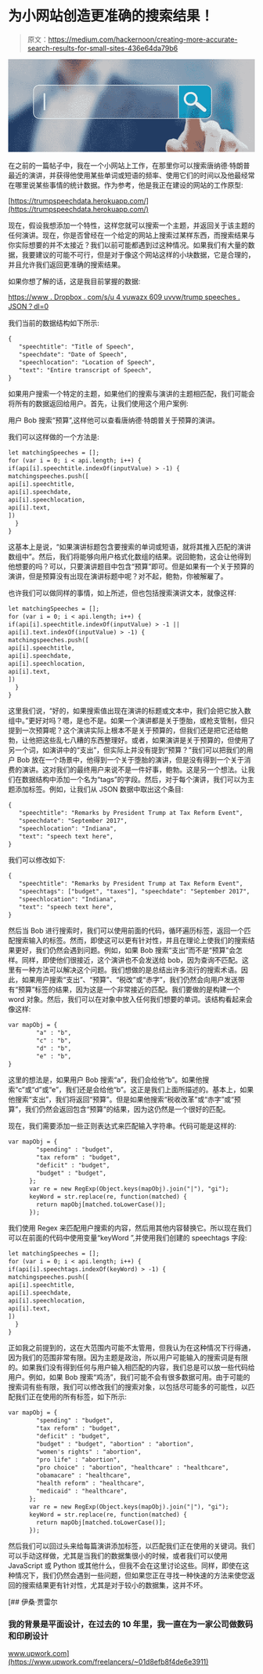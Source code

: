 # 为小网站创造更准确的搜索结果！

> 原文：<https://medium.com/hackernoon/creating-more-accurate-search-results-for-small-sites-436e64da79b6>

![](img/3dd2190c342b6328569cb4417c87bbc3.png)

在之前的一篇帖子中，我在一个小网站上工作，在那里你可以搜索唐纳德·特朗普最近的演讲，并获得他使用某些单词或短语的频率、使用它们的时间以及他最经常在哪里说某些事情的统计数据。作为参考，他是我正在建设的网站的工作原型:

[https://trumpspeechdata.herokuapp.com/](https://trumpspeechdata.herokuapp.com/)

现在，假设我想添加一个特性，这样您就可以搜索一个主题，并返回关于该主题的任何演讲。现在，你是否曾经在一个给定的网站上搜索过某样东西，而搜索结果与你实际想要的并不太接近？我们以前可能都遇到过这种情况。如果我们有大量的数据，我要建议的可能不可行，但是对于像这个网站这样的小块数据，它是合理的，并且允许我们返回更准确的搜索结果。

如果你想了解的话，这是我目前掌握的数据:

[https://www . Dropbox . com/s/u 4 vuwazx 609 uvvw/trump speeches . JSON？dl=0](https://www.dropbox.com/s/u4vuwazx609uvvw/trumpspeeches.json?dl=0)

我们当前的数据结构如下所示:

```
{
   "speechtitle": "Title of Speech",
   "speechdate": "Date of Speech",
   "speechlocation": "Location of Speech",
   "text": "Entire transcript of Speech",
}
```

如果用户搜索一个特定的主题，如果他们的搜索与演讲的主题相匹配，我们可能会将所有的数据返回给用户。首先，让我们使用这个用户案例:

用户 Bob 搜索“预算”,这样他可以查看唐纳德·特朗普关于预算的演讲。

我们可以这样做的一个方法是:

```
let matchingSpeeches = [];
for (var i = 0; i < api.length; i++) {
if(api[i].speechtitle.indexOf(inputValue) > -1) {
matchingspeeches.push([
api[i].speechtitle,
api[i].speechdate,
api[i].speechlocation,
api[i].text,
])
  }
}
```

这基本上是说，“如果演讲标题包含要搜索的单词或短语，就将其推入匹配的演讲数组中”。然后，我们将能够向用户格式化数组的结果。说回鲍勃，这会让他得到他想要的吗？可以，只要演讲题目中包含“预算”即可。但是如果有一个关于预算的演讲，但是预算没有出现在演讲标题中呢？对不起，鲍勃，你被解雇了。

也许我们可以做同样的事情，如上所述，但也包括搜索演讲文本，就像这样:

```
let matchingSpeeches = [];
for (var i = 0; i < api.length; i++) {
if(api[i].speechtitle.indexOf(inputValue) > -1 || api[i].text.indexOf(inputValue) > -1) {
matchingspeeches.push([
api[i].speechtitle,
api[i].speechdate,
api[i].speechlocation,
api[i].text,
])
  }
}
```

这里我们说，“好的，如果搜索值出现在演讲的标题或文本中，我们会把它放入数组中。”更好对吗？嗯，是也不是。如果一个演讲都是关于堕胎，或枪支管制，但只提到一次预算呢？这个演讲实际上根本不是关于预算的，但我们还是把它还给鲍勃，让他把这些乱七八糟的东西整理好。或者，如果演讲是关于预算的，但使用了另一个词，如演讲中的“支出”，但实际上并没有提到“预算？”我们可以把我们的用户 Bob 放在一个场景中，他得到一个关于堕胎的演讲，但是没有得到一个关于消费的演讲。这对我们的最终用户来说不是一件好事，鲍勃。这是另一个想法。让我们在数据结构中添加一个名为“tags”的字段。然后，对于每个演讲，我们可以为主题添加标签。例如，让我们从 JSON 数据中取出这个条目:

```
{
   "speechtitle": "Remarks by President Trump at Tax Reform Event",
   "speechdate": "September 2017",
   "speechlocation": "Indiana",
   "text": "speech text here",
}
```

我们可以修改如下:

```
{
   "speechtitle": "Remarks by President Trump at Tax Reform Event",
   "speechtags": ["budget", "taxes"], "speechdate": "September 2017",
   "speechlocation": "Indiana",
   "text": "speech text here",
}
```

然后当 Bob 进行搜索时，我们可以使用前面的代码，循环遍历标签，返回一个匹配搜索输入的标签。然而，即使这可以更有针对性，并且在理论上使我们的搜索结果更好，我们仍然会遇到问题。例如，如果 Bob 搜索“支出”而不是“预算”会怎样。同样，即使他们很接近，这个演讲也不会发送给 bob，因为查询不匹配。这里有一种方法可以解决这个问题。我们想做的是总结出许多流行的搜索术语。因此，如果用户搜索“支出”、“预算”、“税改”或“赤字”，我们仍然会向用户发送带有“预算”标签的结果，因为这是一个非常接近的匹配。我们要做的是构建一个 word 对象。然后，我们可以在对象中放入任何我们想要的单词。该结构看起来会像这样:

```
var mapObj = {
        "a" : "b",
        "c" : "b",
        "d" : "b",
        "e" : "b",
}
```

这里的想法是，如果用户 Bob 搜索“a”，我们会给他“b”。如果他搜索“c”或“d”或“e”，我们还是会给他“b”。这正是我们上面所描述的。基本上，如果他搜索“支出”，我们将返回“预算”。但是如果他搜索“税收改革”或“赤字”或“预算”，我们仍然会返回包含“预算”的结果，因为这仍然是一个很好的匹配。

现在，我们需要添加一些正则表达式来匹配输入字符串。代码可能是这样的:

```
var mapObj = {
        "spending" : "budget",
        "tax reform" : "budget",
        "deficit" : "budget",
        "budget" : "budget",
      };
      var re = new RegExp(Object.keys(mapObj).join("|"), "gi");
      keyWord = str.replace(re, function(matched) {
        return mapObj[matched.toLowerCase()];
      });
```

我们使用 Regex 来匹配用户搜索的内容，然后用其他内容替换它。所以现在我们可以在前面的代码中使用变量“keyWord ”,并使用我们创建的 speechtags 字段:

```
let matchingSpeeches = [];
for (var i = 0; i < api.length; i++) {
if(api[i].speechtags.indexOf(keyWord) > -1) {
matchingspeeches.push([
api[i].speechtitle,
api[i].speechdate,
api[i].speechlocation,
api[i].text,
])
  }
}
```

正如我之前提到的，这在大范围内可能不太管用，但我认为在这种情况下行得通，因为我们的范围非常有限。因为主题是政治，所以用户可能输入的搜索词是有限的。如果我们没有得到任何与用户输入相匹配的内容，我们总是可以放一些代码给用户。例如，如果 Bob 搜索“鸡汤”，我们可能不会有很多数据可用。由于可能的搜索词有些有限，我们可以修改我们的搜索对象，以包括尽可能多的可能性，以匹配我们正在使用的所有标签，如下所示:

```
var mapObj = {
        "spending" : "budget",
        "tax reform" : "budget",
        "deficit" : "budget",
        "budget" : "budget", "abortion" : "abortion",
        "women's rights" : "abortion",
        "pro life" : "abortion",
        "pro choice" : "abortion", "healthcare" : "healthcare",
        "obamacare" : "healthcare",
        "health reform" : "healthcare",
        "medicaid" : "healthcare",
      };
      var re = new RegExp(Object.keys(mapObj).join("|"), "gi");
      keyWord = str.replace(re, function(matched) {
        return mapObj[matched.toLowerCase()];
      });
```

然后我们可以回过头来给每篇演讲添加标签，以匹配我们正在使用的关键词。我们可以手动这样做，尤其是当我们的数据集很小的时候，或者我们可以使用 JavaScript 或 Python 或其他什么，但我不会在这里讨论这些。同样，即使在这种情况下，我们仍然会遇到一些问题，但如果您正在寻找一种快速的方法来使您返回的搜索结果更有针对性，尤其是对于较小的数据集，这并不坏。

[](https://www.upwork.com/freelancers/~01d8efb8f4de6e3911) [## 伊桑·贾雷尔

### 我的背景是平面设计，在过去的 10 年里，我一直在为一家公司做数码和印刷设计

www.upwork.com](https://www.upwork.com/freelancers/~01d8efb8f4de6e3911)